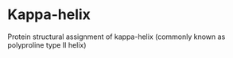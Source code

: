 # Kappa-helix
Protein structural assignment of kappa-helix (commonly known as polyproline type II helix)
